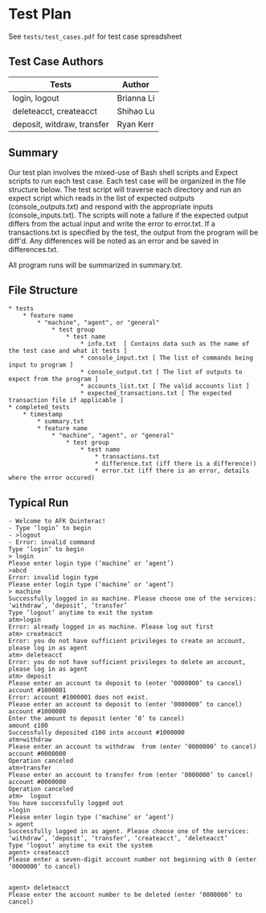 # Test Plan

See `tests/test_cases.pdf` for test case spreadsheet

## Test Case Authors
| Tests                        | Author         |
| ---------------------------- | -------------- |
| login, logout                | Brianna Li     |
| deleteacct, createacct       | Shihao Lu      |
| deposit, witdraw, transfer   | Ryan Kerr      |

## Summary
Our test plan involves the mixed-use of Bash shell scripts and Expect scripts to run each test case. Each test case will be organized in the file structure below. The test script will traverse each directory and run an expect script which reads in the list of expected outputs (console_outputs.txt) and respond with the appropriate inputs (console_inputs.txt). The scripts will note a failure if the expected output differs from the actual input and write the error to error.txt. If a transactions.txt is specified by the test, the output from the program will be diff'd. Any differences will be noted as an error and be saved in differences.txt.

All program runs will be summarized in summary.txt.

## File Structure
	* tests
		* feature name
			* "machine", "agent", or "general"
				* test group
					* test name
						* info.txt  [ Contains data such as the name of the test case and what it tests ]
						* console_input.txt [ The list of commands being input to program ]
						* console_output.txt [ The list of outputs to expect from the program ]
						* accounts_list.txt [ The valid accounts list ]
						* expected_transactions.txt [ The expected transaction file if applicable ]
	* completed_tests
		* timestamp
			* summary.txt
			* feature name
				* "machine", "agent", or "general"
					* test group
						* test name
							* transactions.txt
							* difference.txt (iff there is a difference!)
							* error.txt (iff there is an error, details where the error occured)
  

## Typical Run
```
- Welcome to AFK Quinterac!
- Type ‘login’ to begin
- >logout
- Error: invalid command
Type ‘login’ to begin
> login
Please enter login type (‘machine’ or ‘agent’)
>abcd
Error: invalid login type
Please enter login type (‘machine’ or ‘agent’)
> machine
Successfully logged in as machine. Please choose one of the services: ‘withdraw’, ‘deposit’, ‘transfer’
Type ‘logout’ anytime to exit the system
atm>login
Error: already logged in as machine. Please log out first
atm> createacct
Error: you do not have sufficient privileges to create an account, please log in as agent 
atm> deleteacct
Error: you do not have sufficient privileges to delete an account, please log in as agent
atm> deposit
Please enter an account to deposit to (enter ‘0000000’ to cancel)
account #1000001
Error: account #1000001 does not exist.
Please enter an account to deposit to (enter ‘0000000’ to cancel)
account #1000000
Enter the amount to deposit (enter ‘0’ to cancel)
amount ¢100
Successfully deposited ¢100 into account #1000000
atm>withdraw
Please enter an account to withdraw  from (enter ‘0000000’ to cancel)
account #0000000
Operation canceled
atm>transfer
Please enter an account to transfer from (enter ‘0000000’ to cancel)
account #0000000
Operation canceled
atm>  logout
You have successfully logged out
>login
Please enter login type (‘machine’ or ‘agent’)
> agent
Successfully logged in as agent. Please choose one of the services: ‘withdraw’, ‘deposit’, ‘transfer’, ‘createacct’, ‘deleteacct’
Type ‘logout’ anytime to exit the system
agent> createacct
Please enter a seven-digit account number not beginning with 0 (enter ‘0000000’ to cancel)


agent> deleteacct
Please enter the account number to be deleted (enter ‘0000000’ to cancel)
```
